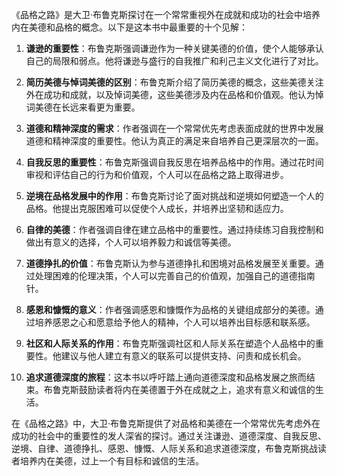 《品格之路》是大卫·布鲁克斯探讨在一个常常重视外在成就和成功的社会中培养内在美德和品格的概念。以下是这本书中最重要的十个见解：

1. **谦逊的重要性**：布鲁克斯强调谦逊作为一种关键美德的价值，使个人能够承认自己的局限和弱点。他将谦逊与盛行的自我推广和利己主义文化进行了对比。

2. **简历美德与悼词美德的区别**：布鲁克斯介绍了简历美德的概念，这些美德关注外在成功和成就，以及悼词美德，这些美德涉及内在品格和价值观。他认为悼词美德在长远来看更为重要。

3. **道德和精神深度的需求**：作者强调在一个常常优先考虑表面成就的世界中发展道德和精神深度的重要性。他认为真正的满足来自培养自己更深层次的一面。

4. **自我反思的重要性**：布鲁克斯强调自我反思在培养品格中的作用。通过花时间审视和评估自己的行为和价值观，个人可以在品格之路上取得进步。

5. **逆境在品格发展中的作用**：布鲁克斯讨论了面对挑战和逆境如何塑造一个人的品格。他提出克服困难可以促使个人成长，并培养出坚韧和适应力。

6. **自律的美德**：作者强调自律在建立品格中的重要性。通过持续练习自我控制和做出有意义的选择，个人可以培养毅力和诚信等美德。

7. **道德挣扎的价值**：布鲁克斯认为参与道德挣扎和困境对品格发展至关重要。通过处理困难的伦理决策，个人可以完善自己的价值观，加强自己的道德指南针。

8. **感恩和慷慨的意义**：作者强调感恩和慷慨作为品格的关键组成部分的美德。通过培养感恩之心和愿意给予他人的精神，个人可以培养出目标感和联系感。

9. **社区和人际关系的作用**：布鲁克斯强调社区和人际关系在塑造个人品格中的重要性。他建议与他人建立有意义的联系可以提供支持、问责和成长机会。

10. **追求道德深度的旅程**：这本书以呼吁踏上通向道德深度和品格发展之旅而结束。布鲁克斯鼓励读者将内在美德置于外在成就之上，追求有意义和诚信的生活。

在《品格之路》中，大卫·布鲁克斯提供了对品格和美德在一个常常优先考虑外在成功的社会中的重要性的发人深省的探讨。通过关注谦逊、道德深度、自我反思、逆境、自律、道德挣扎、感恩、慷慨、人际关系和追求道德深度，布鲁克斯挑战读者培养内在美德，过上一个有目标和诚信的生活。